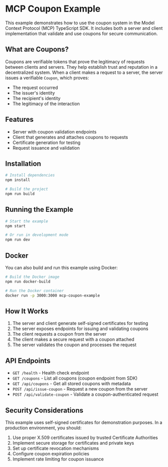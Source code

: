 # MCP Coupon Example

This example demonstrates how to use the coupon system in the Model Context Protocol (MCP) TypeScript SDK. It includes both a server and client implementation that validate and use coupons for secure communication.

## What are Coupons?

Coupons are verifiable tokens that prove the legitimacy of requests between clients and servers. They help establish trust and reputation in a decentralized system. When a client makes a request to a server, the server issues a verifiable `Coupon`, which proves:
- The request occurred
- The issuer's identity
- The recipient's identity
- The legitimacy of the interaction

## Features

- Server with coupon validation endpoints
- Client that generates and attaches coupons to requests
- Certificate generation for testing
- Request issuance and validation

## Installation

```bash
# Install dependencies
npm install

# Build the project
npm run build
```

## Running the Example

```bash
# Start the example
npm start

# Or run in development mode
npm run dev
```

## Docker

You can also build and run this example using Docker:

```bash
# Build the Docker image
npm run docker-build

# Run the Docker container
docker run -p 3000:3000 mcp-coupon-example
```

## How It Works

1. The server and client generate self-signed certificates for testing
2. The server exposes endpoints for issuing and validating coupons
3. The client requests a coupon from the server
4. The client makes a secure request with a coupon attached
5. The server validates the coupon and processes the request

## API Endpoints

- `GET /health` - Health check endpoint
- `GET /coupons` - List all coupons (coupon endpoint from SDK)
- `GET /api/coupons` - Get all stored coupons with metadata
- `POST /api/issue-coupon` - Request a new coupon from the server
- `POST /api/validate-coupon` - Validate a coupon-authenticated request

## Security Considerations

This example uses self-signed certificates for demonstration purposes. In a production environment, you should:

1. Use proper X.509 certificates issued by trusted Certificate Authorities
2. Implement secure storage for certificates and private keys
3. Set up certificate revocation mechanisms
4. Configure coupon expiration policies
5. Implement rate limiting for coupon issuance